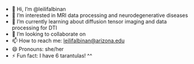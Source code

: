 - 👋 Hi, I’m @leilifalbinan
- 👀 I’m interested in MRI data processing and neurodegenerative diseases
- 🌱 I’m currently learning about diffusion tensor imaging and data processing for DTI
- 💞️ I’m looking to collaborate on 
- 📫 How to reach me: leilifalbinan@arizona.edu
- 😄 Pronouns: she/her
- ⚡ Fun fact: I have 6 tarantulas! ^^

<!---

--->
